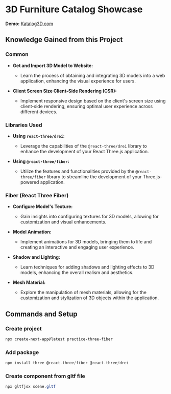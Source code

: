 # 3D Furniture Catalog Showcase

**Demo:** [Katalog3D.com](https://katalog3d.com/)

## Knowledge Gained from this Project

### Common

- **Get and Import 3D Model to Website:**

  - Learn the process of obtaining and integrating 3D models into a web application, enhancing the visual experience for users.

- **Client Screen Size Client-Side Rendering (CSR):**
  - Implement responsive design based on the client's screen size using client-side rendering, ensuring optimal user experience across different devices.

### Libraries Used

- **Using `react-three/drei`:**

  - Leverage the capabilities of the `@react-three/drei` library to enhance the development of your React Three.js application.

- **Using `@react-three/fiber`:**
  - Utilize the features and functionalities provided by the `@react-three/fiber` library to streamline the development of your Three.js-powered application.

### Fiber (React Three Fiber)

- **Configure Model's Texture:**

  - Gain insights into configuring textures for 3D models, allowing for customization and visual enhancements.

- **Model Animation:**

  - Implement animations for 3D models, bringing them to life and creating an interactive and engaging user experience.

- **Shadow and Lighting:**

  - Learn techniques for adding shadows and lighting effects to 3D models, enhancing the overall realism and aesthetics.

- **Mesh Material:**
  - Explore the manipulation of mesh materials, allowing for the customization and stylization of 3D objects within the application.

## Commands and Setup

### Create project

```powershell
npx create-next-app@latest practice-three-fiber
```

### Add package

```powershell
npm install three @react-three/fiber @react-three/drei
```

### Create component from gltf file

```powershell
npx gltfjsx scene.gltf
```
